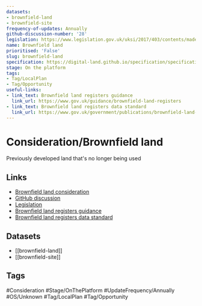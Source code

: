 ```yaml
---
datasets:
- brownfield-land
- brownfield-site
frequency-of-updates: Annually
github-discussion-number: '28'
legislation: https://www.legislation.gov.uk/uksi/2017/403/contents/made
name: Brownfield land
prioritised: 'False'
slug: brownfield-land
specification: https://digital-land.github.io/specification/specification/brownfield-land/
stage: On the platform
tags:
- Tag/LocalPlan
- Tag/Opportunity
useful-links:
- link_text: Brownfield land registers guidance
  link_url: https://www.gov.uk/guidance/brownfield-land-registers
- link_text: Brownfield land registers data standard
  link_url: https://www.gov.uk/government/publications/brownfield-land-registers-data-standard
---
```


# Consideration/Brownfield land

Previously developed land that's no longer being used

## Links

* [Brownfield land consideration](https://design.planning.data.gov.uk/planning-consideration/brownfield-land)
* [GitHub discussion](https://github.com/digital-land/data-standards-backlog/discussions/28)
* [Legislation](https://www.legislation.gov.uk/uksi/2017/403/contents/made)
* [Brownfield land registers guidance](https://www.gov.uk/guidance/brownfield-land-registers)
* [Brownfield land registers data standard](https://www.gov.uk/government/publications/brownfield-land-registers-data-standard)

## Datasets

* [[brownfield-land]]
* [[brownfield-site]]

## Tags

#Consideration #Stage/OnThePlatform #UpdateFrequency/Annually #OS/Unknown #Tag/LocalPlan #Tag/Opportunity